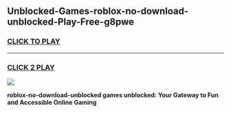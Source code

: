 
## Unblocked-Games-roblox-no-download-unblocked-Play-Free-g8pwe
<h3>
<a href="https://premium76.site?title=roblox-no-download-unblocked&ref=21A">CLICK TO PLAY</a></h3>
<hr>

<h3>
<a href="https://premium76.site?title=roblox-no-download-unblocked&ref=21A">CLICK 2 PLAY</a>
  
</h3>

<a href="https://premium76.site?title=roblox-no-download-unblocked&ref=21A"><img src="https://clearcache.store/games.png"></a>


**roblox-no-download-unblocked games unblocked: Your Gateway to Fun and Accessible Online Gaming**
